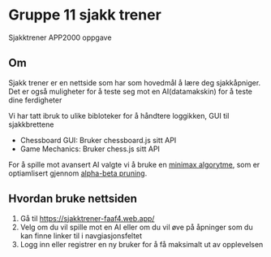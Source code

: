# Gruppe 11 sjakk trener
Sjakktrener APP2000 oppgave

## Om
Sjakk trener er en nettside som har som hovedmål å lære deg sjakkåpniger. Det er også muligheter for å teste seg mot en AI(datamakskin) for å teste dine ferdigheter

Vi har tatt ibruk to ulike bibloteker for å håndtere loggikken, GUI til sjakkbrettene
- Chessboard GUI: Bruker chessboard.js sitt API
- Game Mechanics: Bruker chess.js sitt API

For å spille mot avansert AI valgte vi å bruke en [minimax algorytme](https://www.chessprogramming.org/Minimax), som er optiamlisert gjennom [alpha-beta pruning](https://en.wikipedia.org/wiki/Alpha–beta_pruning).

## Hvordan bruke nettsiden
1. Gå til https://sjakktrener-faaf4.web.app/
2. Velg om du vil spille mot en AI eller om du vil øve på åpninger som du kan finne linker til i navgiasjonsfeltet
3. Logg inn eller registrer en ny bruker for å få maksimalt ut av opplevelsen 
